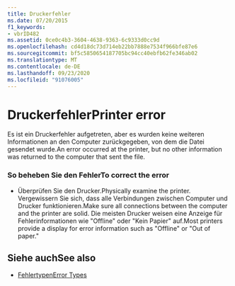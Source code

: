 ```yaml
---
title: Druckerfehler
ms.date: 07/20/2015
f1_keywords:
- vbrID482
ms.assetid: 0ce0c4b3-3604-4638-9363-6c9333d0cc9d
ms.openlocfilehash: cd4d18dc73d714eb22bb7888e7534f966bfe87e6
ms.sourcegitcommit: bf5c5850654187705bc94cc40ebfb62fe346ab02
ms.translationtype: MT
ms.contentlocale: de-DE
ms.lasthandoff: 09/23/2020
ms.locfileid: "91076005"
---
```

# <a name="printer-error"></a><span data-ttu-id="b1c6d-102">Druckerfehler</span><span class="sxs-lookup"><span data-stu-id="b1c6d-102">Printer error</span></span>

<span data-ttu-id="b1c6d-103">Es ist ein Druckerfehler aufgetreten, aber es wurden keine weiteren Informationen an den Computer zurückgegeben, von dem die Datei gesendet wurde.</span><span class="sxs-lookup"><span data-stu-id="b1c6d-103">An error occurred at the printer, but no other information was returned to the computer that sent the file.</span></span>  
  
### <a name="to-correct-the-error"></a><span data-ttu-id="b1c6d-104">So beheben Sie den Fehler</span><span class="sxs-lookup"><span data-stu-id="b1c6d-104">To correct the error</span></span>  
  
- <span data-ttu-id="b1c6d-105">Überprüfen Sie den Drucker.</span><span class="sxs-lookup"><span data-stu-id="b1c6d-105">Physically examine the printer.</span></span> <span data-ttu-id="b1c6d-106">Vergewissern Sie sich, dass alle Verbindungen zwischen Computer und Drucker funktionieren.</span><span class="sxs-lookup"><span data-stu-id="b1c6d-106">Make sure all connections between the computer and the printer are solid.</span></span> <span data-ttu-id="b1c6d-107">Die meisten Drucker weisen eine Anzeige für Fehlerinformationen wie "Offline" oder "Kein Papier" auf.</span><span class="sxs-lookup"><span data-stu-id="b1c6d-107">Most printers provide a display for error information such as "Offline" or "Out of paper."</span></span>  
  
## <a name="see-also"></a><span data-ttu-id="b1c6d-108">Siehe auch</span><span class="sxs-lookup"><span data-stu-id="b1c6d-108">See also</span></span>

- [<span data-ttu-id="b1c6d-109">Fehlertypen</span><span class="sxs-lookup"><span data-stu-id="b1c6d-109">Error Types</span></span>](../programming-guide/language-features/error-types.md)
